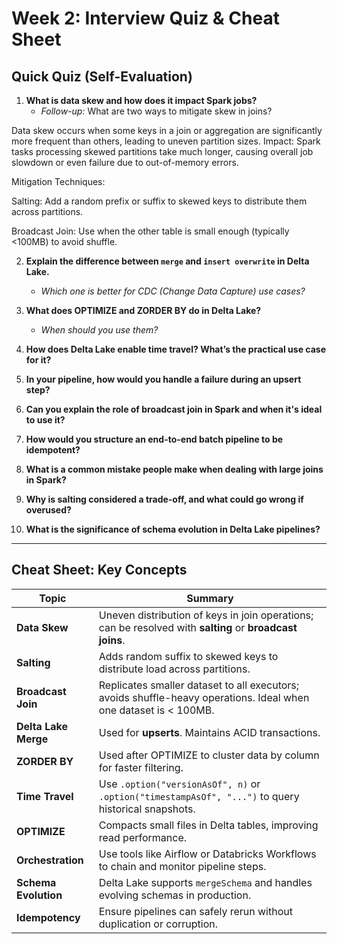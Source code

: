 
# Week 2: Interview Quiz & Cheat Sheet

## Quick Quiz (Self-Evaluation)

1. **What is data skew and how does it impact Spark jobs?**
   - *Follow-up:* What are two ways to mitigate skew in joins?

Data skew occurs when some keys in a join or aggregation are significantly more frequent than others, leading to uneven partition sizes.
Impact: Spark tasks processing skewed partitions take much longer, causing overall job slowdown or even failure due to out-of-memory errors.

Mitigation Techniques:

Salting: Add a random prefix or suffix to skewed keys to distribute them across partitions.

Broadcast Join: Use when the other table is small enough (typically <100MB) to avoid shuffle.

2. **Explain the difference between `merge` and `insert overwrite` in Delta Lake.**
   - *Which one is better for CDC (Change Data Capture) use cases?*

3. **What does OPTIMIZE and ZORDER BY do in Delta Lake?**
   - *When should you use them?*

4. **How does Delta Lake enable time travel? What’s the practical use case for it?**

5. **In your pipeline, how would you handle a failure during an upsert step?**

6. **Can you explain the role of broadcast join in Spark and when it's ideal to use it?**

7. **How would you structure an end-to-end batch pipeline to be idempotent?**

8. **What is a common mistake people make when dealing with large joins in Spark?**

9. **Why is salting considered a trade-off, and what could go wrong if overused?**

10. **What is the significance of schema evolution in Delta Lake pipelines?**

---

## Cheat Sheet: Key Concepts

| Topic               | Summary                                                                 |
|--------------------|-------------------------------------------------------------------------|
| **Data Skew**       | Uneven distribution of keys in join operations; can be resolved with **salting** or **broadcast joins**. |
| **Salting**         | Adds random suffix to skewed keys to distribute load across partitions. |
| **Broadcast Join**  | Replicates smaller dataset to all executors; avoids shuffle-heavy operations. Ideal when one dataset is < 100MB. |
| **Delta Lake Merge**| Used for **upserts**. Maintains ACID transactions.                      |
| **ZORDER BY**       | Used after OPTIMIZE to cluster data by column for faster filtering.     |
| **Time Travel**     | Use `.option("versionAsOf", n)` or `.option("timestampAsOf", "...")` to query historical snapshots. |
| **OPTIMIZE**        | Compacts small files in Delta tables, improving read performance.        |
| **Orchestration**   | Use tools like Airflow or Databricks Workflows to chain and monitor pipeline steps. |
| **Schema Evolution**| Delta Lake supports `mergeSchema` and handles evolving schemas in production. |
| **Idempotency**     | Ensure pipelines can safely rerun without duplication or corruption.     |
